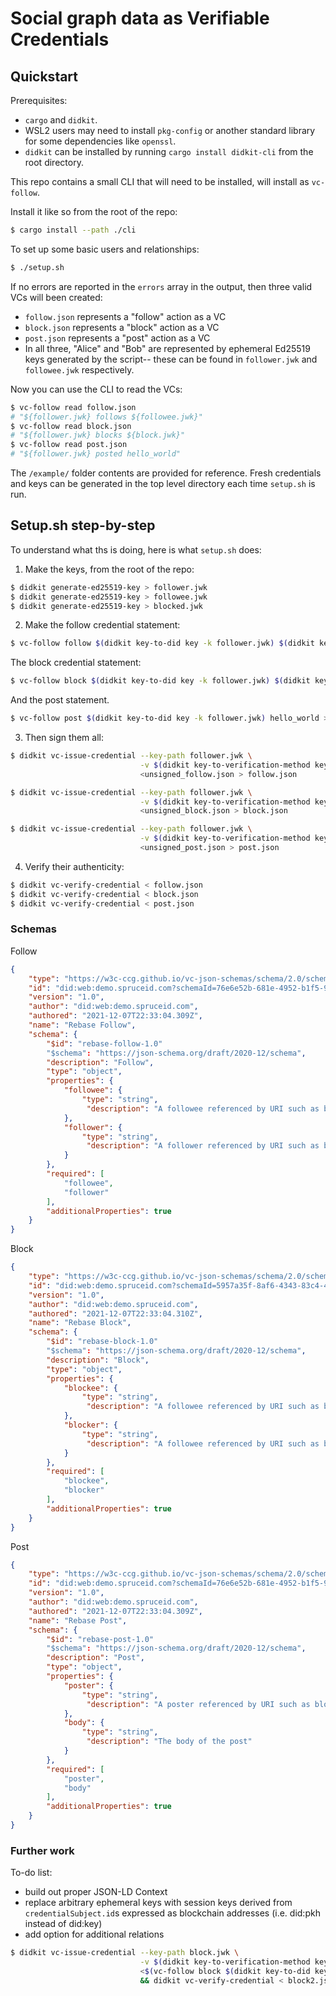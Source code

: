 # Social graph data as Verifiable Credentials

## Quickstart

Prerequisites: 
- `cargo` and `didkit`. 
- WSL2 users may need to install `pkg-config` or another standard library for some dependencies like `openssl`.
- `didkit` can be installed by running `cargo install didkit-cli` from the root directory.

This repo contains a small CLI that will need to be installed, will install as `vc-follow`. 

Install it like so from the root of the repo:
```bash
$ cargo install --path ./cli
```

To set up some basic users and relationships:
```bash
$ ./setup.sh
```

If no errors are reported in the `errors` array in the output, then three valid VCs will been created:
- `follow.json` represents a "follow" action as a VC
- `block.json` represents a "block" action as a VC
- `post.json` represents a "post" action as a VC
- In all three, "Alice" and "Bob" are represented by ephemeral Ed25519 keys generated by the script-- these can be found in `follower.jwk` and `followee.jwk` respectively.


Now you can use the CLI to read the VCs:
```bash
$ vc-follow read follow.json
# "${follower.jwk} follows ${followee.jwk}"
$ vc-follow read block.json
# "${follower.jwk} blocks ${block.jwk}"
$ vc-follow read post.json
# "${follower.jwk} posted hello_world"
```

The `/example/` folder contents are provided for reference. Fresh credentials and keys can be generated in the top level directory each time `setup.sh` is run.

## Setup.sh step-by-step

To understand what ths is doing, here is what `setup.sh` does:
1. Make the keys, from the root of the repo:
```bash
$ didkit generate-ed25519-key > follower.jwk
$ didkit generate-ed25519-key > followee.jwk
$ didkit generate-ed25519-key > blocked.jwk
```

2. Make the follow credential statement:
```bash
$ vc-follow follow $(didkit key-to-did key -k follower.jwk) $(didkit key-to-did key -k followee.jwk) > unsigned_follow.json
```
The block credential statement:
```bash
$ vc-follow block $(didkit key-to-did key -k follower.jwk) $(didkit key-to-did key -k blocked.jwk) > unsigned_block.json
```
And the post statement.
```bash
$ vc-follow post $(didkit key-to-did key -k follower.jwk) hello_world > unsigned_post.json
```

3. Then sign them all:
```bash
$ didkit vc-issue-credential --key-path follower.jwk \
                             -v $(didkit key-to-verification-method key --key-path follower.jwk) -p assertionMethod \
                             <unsigned_follow.json > follow.json

$ didkit vc-issue-credential --key-path follower.jwk \
                             -v $(didkit key-to-verification-method key --key-path follower.jwk) -p assertionMethod \
                             <unsigned_block.json > block.json

$ didkit vc-issue-credential --key-path follower.jwk \
                             -v $(didkit key-to-verification-method key --key-path follower.jwk) -p assertionMethod \
                             <unsigned_post.json > post.json

```

4. Verify their authenticity:
```bash
$ didkit vc-verify-credential < follow.json
$ didkit vc-verify-credential < block.json
$ didkit vc-verify-credential < post.json
```
### Schemas
Follow
```json
{
    "type": "https://w3c-ccg.github.io/vc-json-schemas/schema/2.0/schema.json",
    "id": "did:web:demo.spruceid.com?schemaId=76e6e52b-681e-4952-b1f5-9b670144a5ba&version=1.0",
    "version": "1.0",
    "author": "did:web:demo.spruceid.com",
    "authored": "2021-12-07T22:33:04.309Z",
    "name": "Rebase Follow",
    "schema": {
        "$id": "rebase-follow-1.0"
        "$schema": "https://json-schema.org/draft/2020-12/schema",
        "description": "Follow",
        "type": "object",
        "properties": {
            "followee": {
                "type": "string",
                 "description": "A followee referenced by URI such as blockchainAddress, DID, etc"
            },
            "follower": {
                "type": "string",
                 "description": "A follower referenced by URI such as blockchainAddress, DID, etc"
            }
        },
        "required": [
            "followee",
            "follower"
        ],
        "additionalProperties": true
    }
}
```

Block
```json
{
    "type": "https://w3c-ccg.github.io/vc-json-schemas/schema/2.0/schema.json",
    "id": "did:web:demo.spruceid.com?schemaId=5957a35f-8af6-4343-83c4-4198e875bad9&version=1.0",
    "version": "1.0",
    "author": "did:web:demo.spruceid.com",
    "authored": "2021-12-07T22:33:04.310Z",
    "name": "Rebase Block",
    "schema": {
        "$id": "rebase-block-1.0"
        "$schema": "https://json-schema.org/draft/2020-12/schema",
        "description": "Block",
        "type": "object",
        "properties": {
            "blockee": {
                "type": "string",
                 "description": "A followee referenced by URI such as blockchainAddress, DID, etc"
            },
            "blocker": {
                "type": "string",
                 "description": "A followee referenced by URI such as blockchainAddress, DID, etc"
            }
        },
        "required": [
            "blockee",
            "blocker"
        ],
        "additionalProperties": true
    }
}
```
Post
```json
{
    "type": "https://w3c-ccg.github.io/vc-json-schemas/schema/2.0/schema.json",
    "id": "did:web:demo.spruceid.com?schemaId=76e6e52b-681e-4952-b1f5-9b670144a5ba&version=1.0",
    "version": "1.0",
    "author": "did:web:demo.spruceid.com",
    "authored": "2021-12-07T22:33:04.309Z",
    "name": "Rebase Post",
    "schema": {
        "$id": "rebase-post-1.0"
        "$schema": "https://json-schema.org/draft/2020-12/schema",
        "description": "Post",
        "type": "object",
        "properties": {
            "poster": {
                "type": "string",
                 "description": "A poster referenced by URI such as blockchainAddress, DID, etc"
            },
            "body": {
                "type": "string",
                 "description": "The body of the post"
            }
        },
        "required": [
            "poster",
            "body"
        ],
        "additionalProperties": true
    }
}
```

### Further work

To-do list:
- build out proper JSON-LD Context
- replace arbitrary ephemeral keys with session keys derived from `credentialSubject.id`s  expressed as blockchain addresses (i.e. did:pkh instead of did:key)
- add option for additional relations

```bash
$ didkit vc-issue-credential --key-path block.jwk \
                             -v $(didkit key-to-verification-method key --key-path block.jwk) -p assertionMethod \
                             <$(vc-follow block $(didkit key-to-did key -k block.jwk) $(didkit key-to-did key -k follower.jwk)) > block2.json \ 
                             && didkit vc-verify-credential < block2.json && vc-follow read block2.json
```
